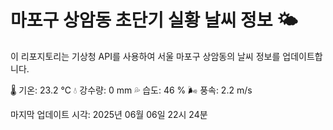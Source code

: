 
# 마포구 상암동 초단기 실황 날씨 정보 🌤️

이 리포지토리는 기상청 API를 사용하여 서울 마포구 상암동의 날씨 정보를 업데이트합니다. 

🌡️ 기온: 23.2 ℃
💧 강수량: 0 mm
💦 습도: 46 %
🌬️ 풍속: 2.2 m/s

마지막 업데이트 시각: 2025년 06월 06일 22시 24분    
